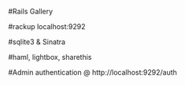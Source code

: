 #Rails Gallery

#rackup localhost:9292

#sqlite3 & Sinatra

#haml, lightbox, sharethis

#Admin authentication @ http://localhost:9292/auth



